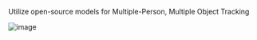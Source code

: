 Utilize open-source models for Multiple-Person, Multiple Object Tracking

![image](https://github.com/StatsAI/Computer-Vision-Object-Tracking/assets/67183539/3fa4e164-28a5-4758-a38d-edcba14e37e1)
